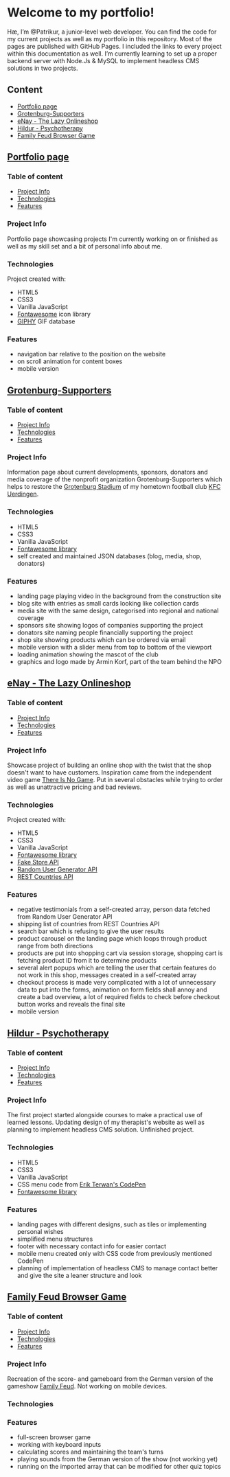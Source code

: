 # Welcome to my portfolio!

Hæ, I’m @Patrikur, a junior-level web developer.
You can find the code for my current projects as well as my portfolio in this repository. Most of the pages are published with GitHub Pages. I included the links to every project within this documentation as well.
I’m currently learning to set up a proper backend server with Node.Js & MySQL to implement headless CMS solutions in two projects.

## Content
* [Portfolio page](#portfolio-page)
* [Grotenburg-Supporters](#grotenburg-supporters)
* [eNay - The Lazy Onlineshop](#enay---the-lazy-onlineshop)
* [Hildur - Psychotherapy](#hildur---psychotherapy)
* [Family Feud Browser Game](#family-feud-browser-game)

## [Portfolio page](https://patrikur.github.io)
### Table of content
* [Project Info](#project-info)
* [Technologies](#technologies)
* [Features](#features)

### Project Info
Portfolio page showcasing projects I'm currently working on or finished as well as my skill set and a bit of personal info about me.

### Technologies
Project created with:
* HTML5
* CSS3
* Vanilla JavaScript
* [Fontawesome](https://fontawesome.com/) icon library
* [GIPHY](https://giphy.com/) GIF database

### Features
* navigation bar relative to the position on the website
* on scroll animation for content boxes
* mobile version

## [Grotenburg-Supporters](https://grotenburg-supporters.de)
### Table of content
* [Project Info](#project-info)
* [Technologies](#technologies)
* [Features](#features)

### Project Info
Information page about current developments, sponsors, donators and media coverage of the nonprofit organization Grotenburg-Supporters which helps to restore the [Grotenburg Stadium](https://en.wikipedia.org/wiki/Grotenburg-Stadion) of my hometown football club [KFC Uerdingen](https://en.wikipedia.org/wiki/KFC_Uerdingen_05). 

### Technologies
* HTML5
* CSS3
* Vanilla JavaScript
* [Fontawesome library](https://fontawesome.com/)
* self created and maintained JSON databases (blog, media, shop, donators)

### Features
* landing page playing video in the background from the construction site
* blog site with entries as small cards looking like collection cards
* media site with the same design, categorised into regional and national coverage
* sponsors site showing logos of companies supporting the project
* donators site naming people financially supporting the project
* shop site showing products which can be ordered via email
* mobile version with a slider menu from top to bottom of the viewport
* loading animation showing the mascot of the club
* graphics and logo made by Armin Korf, part of the team behind the NPO

## [eNay - The Lazy Onlineshop](https://patrikur.github.io/eNay/index.html)
### Table of content
* [Project Info](#project-info)
* [Technologies](#technologies)
* [Features](#features)

### Project Info
Showcase project of building an online shop with the twist that the shop doesn't want to have customers. Inspiration came from the independent video game [There Is No Game](https://store.steampowered.com/app/1240210/There_Is_No_Game_Wrong_Dimension/). Put in several obstacles while trying to order as well as unattractive pricing and bad reviews.

### Technologies
Project created with:
* HTML5
* CSS3
* Vanilla JavaScript
* [Fontawesome library](https://fontawesome.com/)
* [Fake Store API](https://fakestoreapi.com/)
* [Random User Generator API](https://randomuser.me/)
* [REST Countries API](https://restcountries.eu/)

### Features
* negative testimonials from a self-created array, person data fetched from Random User Generator API
* shipping list of countries from REST Countries API
* search bar which is refusing to give the user results
* product carousel on the landing page which loops through product range from both directions
* products are put into shopping cart via session storage, shopping cart is fetching product ID from it to determine products
* several alert popups which are telling the user that certain features do not work in this shop, messages created in a self-created array
* checkout process is made very complicated with a lot of unnecessary data to put into the forms, animation on form fields shall annoy and create a bad overview, a lot of required fields to check before checkout button works and reveals the final site
* mobile version

## [Hildur - Psychotherapy](https://patrikur.github.io/Hildur/index.html)
### Table of content
* [Project Info](#project-info)
* [Technologies](#technologies)
* [Features](#features)

### Project Info
The first project started alongside courses to make a practical use of learned lessons. Updating design of my therapist's website as well as planning to implement headless CMS solution. Unfinished project.

### Technologies
* HTML5
* CSS3
* Vanilla JavaScript
* CSS menu code from [Erik Terwan's CodePen](https://codepen.io/erikterwan/pen/EVzeRP)
* [Fontawesome library](https://fontawesome.com/)

### Features
* landing pages with different designs, such as tiles or implementing personal wishes
* simplified menu structures
* footer with necessary contact info for easier contact
* mobile menu created only with CSS code from previously mentioned CodePen
* planning of implementation of headless CMS to manage contact better and give the site a leaner structure and look

## [Family Feud Browser Game](https://patrikur.github.io/Family%20Feud/index.html)
### Table of content
* [Project Info](#project-info)
* [Technologies](#technologies)
* [Features](#features)

### Project Info
Recreation of the score- and gameboard from the German version of the gameshow [Family Feud](https://www.buzzfeed.de/buzz/hier-kannst-du-familien-duell-mit-google-nachspielen-90135526.html). Not working on mobile devices.
### Technologies

### Features
* full-screen browser game
* working with keyboard inputs
* calculating scores and maintaining the team's turns
* playing sounds from the German version of the show (not working yet)
* running on the imported array that can be modified for other quiz topics

<!---
Patrikur/Patrikur is a ✨ special ✨ repository because its `README.md` (this file) appears on your GitHub profile.
You can click the Preview link to take a look at your changes.
--->
